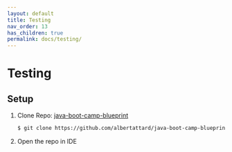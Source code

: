 ```yaml
---
layout: default
title: Testing
nav_order: 13
has_children: true
permalink: docs/testing/
---
```


# Testing

## Setup

1. Clone Repo: [java-boot-camp-blueprint](https://github.com/albertattard/java-boot-camp-blueprint)

    ```bash
    $ git clone https://github.com/albertattard/java-boot-camp-blueprint.git
    ```

1. Open the repo in IDE
